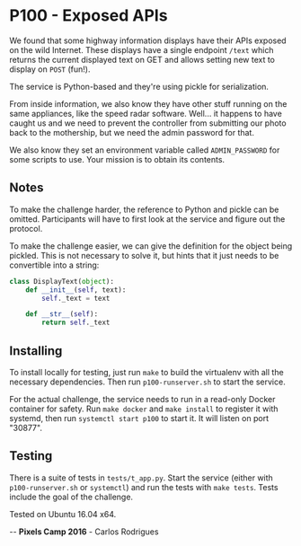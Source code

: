 P100 - Exposed APIs
===================

We found that some highway information displays have their APIs exposed
on the wild Internet. These displays have a single endpoint `/text`
which returns the current displayed text on GET and allows setting new
text to display on `POST` (fun!).

The service is Python-based and they're using pickle for serialization.

From inside information, we also know they have other stuff running on
the same appliances, like the speed radar software. Well... it happens
to have caught us and we need to prevent the controller from submitting
our photo back to the mothership, but we need the admin password for that.

We also know they set an environment variable called `ADMIN_PASSWORD`
for some scripts to use. Your mission is to obtain its contents.


Notes
-----

To make the challenge harder, the reference to Python and pickle can
be omitted. Participants will have to first look at the service and
figure out the protocol.

To make the challenge easier, we can give the definition for the
object being pickled. This is not necessary to solve it, but hints
that it just needs to be convertible into a string:

```python
class DisplayText(object):
    def __init__(self, text):
        self._text = text

    def __str__(self):
        return self._text
```


Installing
----------

To install locally for testing, just run `make` to build the virtualenv
with all the necessary dependencies. Then run `p100-runserver.sh` to
start the service.

For the actual challenge, the service needs to run in a read-only
Docker container for safety. Run `make docker` and `make install`
to register it with systemd, then run `systemctl start p100` to
start it. It will listen on port "30877".


Testing
-------

There is a suite of tests in `tests/t_app.py`. Start the service (either
with `p100-runserver.sh` or `systemctl`) and run the tests with
`make tests`. Tests include the goal of the challenge.

Tested on Ubuntu 16.04 x64.


--
**Pixels Camp 2016** - Carlos Rodrigues
